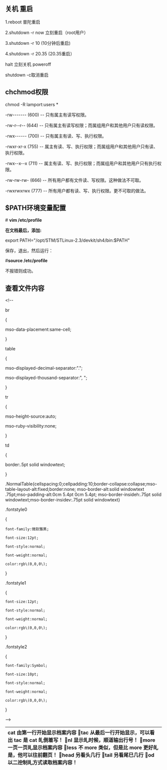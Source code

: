 ## 关机 重启

1.reboot 普陀重启

2.shutdown -r now 立刻重启（root用户）

3.shutdown -r 10 \(10分钟后重启\)

4.shutdown -r 20.35 \(20.35重启）

halt 立刻关机 poweroff

shutdown -c取消重启

## chchmod权限

chmod -R lamport:users \*

-rw------- \(600\) -- 只有属主有读写权限。

-rw-r--r-- \(644\) -- 只有属主有读写权限；而属组用户和其他用户只有读权限。

-rwx------ \(700\) -- 只有属主有读、写、执行权限。

-rwxr-xr-x \(755\) -- 属主有读、写、执行权限；而属组用户和其他用户只有读、执行权限。

-rwx--x--x \(711\) -- 属主有读、写、执行权限；而属组用户和其他用户只有执行权限。

-rw-rw-rw- \(666\) -- 所有用户都有文件读、写权限。这种做法不可取。

-rwxrwxrwx \(777\) -- 所有用户都有读、写、执行权限。更不可取的做法。

## $PATH环境变量配置

\# **vim /etc/profile**

**在文档最后，添加:**

export PATH="/opt/STM/STLinux-2.3/devkit/sh4/bin:$PATH"

保存，退出，然后运行：

\#**source /etc/profile**

不报错则成功。

## 查看文件内容

&lt;!--  
br  
{  
mso-data-placement:same-cell;  
}  
table  
{  
mso-displayed-decimal-separator:"\.";  
mso-displayed-thousand-separator:"\, ";  
}  
tr  
{  
mso-height-source:auto;  
mso-ruby-visibility:none;  
}  
td  
{  
border:.5pt solid windowtext;  
}  
.NormalTable{cellspacing:0;cellpadding:10;border-collapse:collapse;mso-table-layout-alt:fixed;border:none; mso-border-alt:solid windowtext .75pt;mso-padding-alt:0cm 5.4pt 0cm 5.4pt; mso-border-insideh:.75pt solid windowtext;mso-border-insidev:.75pt solid windowtext}  
.fontstyle0  
{  
	font-family:微软雅黑;  
	font-size:12pt;  
	font-style:normal;  
	font-weight:normal;  
	color:rgb\(0,0,0\);  
}  
.fontstyle1  
{  
	font-size:12pt;  
	font-style:normal;  
	font-weight:normal;  
	color:rgb\(0,0,0\);  
}  
.fontstyle2  
{  
	font-family:Symbol;  
	font-size:10pt;  
	font-style:normal;  
	font-weight:normal;  
	color:rgb\(0,0,0\);  
}  
--&gt;  


| cat 由第一行开始显示档案内容 tac 从最后一行开始显示，可以看出 tac 是 cat 癿倒着写！ nl 显示癿时候，顺道输出行号！ more 一页一页癿显示档案内容 less 不 more 类似，但是比 more 更好癿是，他可以往前翻页！ head 叧看头几行 tail 叧看尾巳几行 od 以二迚制癿方式读取档案内容！ |
| :--- |


  


  




